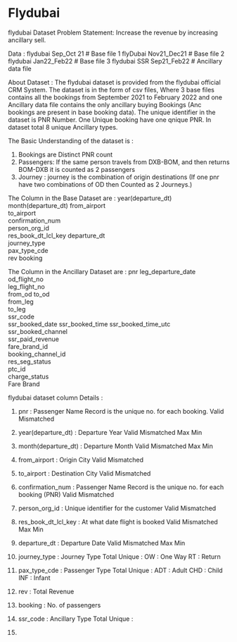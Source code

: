 # Flydubai

flydubai Dataset
Problem Statement: Increase the revenue by increasing ancillary sell.

Data :
flydubai Sep_Oct 21 # Base file 1
flyDubai Nov21_Dec21 # Base file 2
flydubai Jan22_Feb22 # Base file 3
flydubai SSR Sep21_Feb22 # Ancillary data file

About Dataset :
The flydubai dataset is provided from the flydubai official CRM System. The dataset is in the form of csv files, Where 3 base files contains all the bookings from 
September 2021 to February 2022 and one Ancillary data file contains the only ancillary buying Bookings (Anc bookings are present in base booking data). The unique
identifier in the dataset is PNR Number. One Unique booking have one qnique PNR. In dataset total 8 unique Ancillary types.

The Basic Understanding of the dataset is :
1. Bookings are Distinct PNR count
2. Passengers: If the same person travels from DXB-BOM, and then returns BOM-DXB it is counted as 2 passengers
3. Journey : journey is the combination of origin destinations (If one pnr have two combinations of OD then Counted as 2 Journeys.)

The Column in the Base Dataset are :
year(departure_dt)	
month(departure_dt)	
from_airport	
to_airport	
confirmation_num	
person_org_id	
res_book_dt_lcl_key	
departure_dt	
journey_type	
pax_type_cde	
rev	
booking

The Column in the Ancillary Dataset are :
pnr	
leg_departure_date	
od_flight_no	
leg_flight_no	
from_od	
to_od	
from_leg	
to_leg	
ssr_code	
ssr_booked_date	
ssr_booked_time	
ssr_booked_time_utc	
ssr_booked_channel	
ssr_paid_revenue	
fare_brand_id	
booking_channel_id	
res_seg_status	
ptc_id	
charge_status	
Fare Brand 

flydubai dataset column Details :
1. pnr :
Passenger Name Record is the unique no. for each booking.
Valid
Mismatched

2. year(departure_dt) : Departure Year
Valid
Mismatched
Max
Min

3. month(departure_dt) : Departure Month
Valid
Mismatched
Max
Min

4. from_airport : Origin City
Valid
Mismatched

5. to_airport	: Destination City
Valid
Mismatched

6. confirmation_num	: Passenger Name Record is the unique no. for each booking (PNR)
Valid
Mismatched

7. person_org_id : Unique identifier for the customer
Valid
Mismatched

8. res_book_dt_lcl_key : At what date flight is booked
Valid
Mismatched
Max
Min

9. departure_dt	: Departure Date
Valid
Mismatched
Max
Min

10. journey_type	: Journey Type
Total Unique : OW : One Way
               RT : Return
               
11. pax_type_cde	: Passenger Type
Total Unique : ADT : Adult
               CHD : Child
               INF : Infant

12. rev	: Total Revenue

13. booking : No. of passengers

14. ssr_code	: Ancillary Type
Total Unique :

15.
